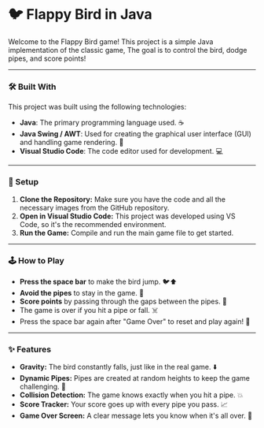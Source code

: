  # 🐦 Flappy Bird in Java

Welcome to the Flappy Bird game! This project is a simple Java implementation of the classic game, The goal is to control the bird, dodge pipes, and score points!

---

### 🛠️ Built With

This project was built using the following technologies:

* **Java**: The primary programming language used. ☕
* **Java Swing / AWT**: Used for creating the graphical user interface (GUI) and handling game rendering. 🎨
* **Visual Studio Code**: The code editor used for development. 💻

---

### 🚀 Setup

1.  **Clone the Repository:** Make sure you have the code and all the necessary images from the GitHub repository.
2.  **Open in Visual Studio Code:** This project was developed using VS Code, so it's the recommended environment.
3.  **Run the Game:** Compile and run the main game file to get started.

---

### 🕹️ How to Play

* **Press the space bar** to make the bird jump. 🐦⬆️
* **Avoid the pipes** to stay in the game. 🚫
* **Score points** by passing through the gaps between the pipes. 💯
* The game is over if you hit a pipe or fall. ☠️
* Press the space bar again after "Game Over" to reset and play again! 🔄

---

### ✨ Features

* **Gravity:** The bird constantly falls, just like in the real game. ⬇️
* **Dynamic Pipes:** Pipes are created at random heights to keep the game challenging. 🚧
* **Collision Detection:** The game knows exactly when you hit a pipe. 💥
* **Score Tracker:** Your score goes up with every pipe you pass. 📈
* **Game Over Screen:** A clear message lets you know when it's all over. 🛑

